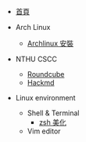 * [首頁](_mainpage/main.md)
* Arch Linux
    * [Archlinux 安裝](arch-linux-install/archlinux.md)

* NTHU CSCC
    * [Roundcube](_CSCC/Roundcube.md)
    * [Hackmd](_CSCC/hackmd.md)

* Linux environment
    * Shell & Terminal
        * [zsh 美化](_Linux/shell/zsh.md)
    * Vim editor